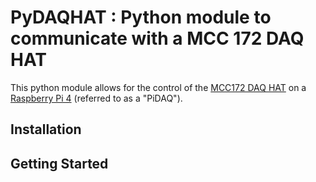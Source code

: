 # PyDAQHAT : Python module to communicate with a MCC 172 DAQ HAT

This python module allows for the control of the [MCC172 DAQ HAT](https://www.mccdaq.com/DAQ-HAT/MCC-172.aspx) on a [Raspberry Pi 4](https://www.raspberrypi.com/products/raspberry-pi-4-model-b/) (referred to as a "PiDAQ"). 

## Installation 

## Getting Started 